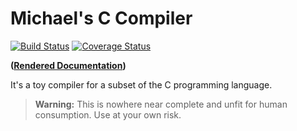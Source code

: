 # Michael's C Compiler

[![Build Status](https://travis-ci.org/Michael-F-Bryan/mcc.svg?branch=master)](https://travis-ci.org/Michael-F-Bryan/mcc)
[![Coverage Status](https://coveralls.io/repos/github/Michael-F-Bryan/mcc/badge.svg?branch=master)](https://coveralls.io/github/Michael-F-Bryan/mcc?branch=master)

**([Rendered Documentation])**

It's a toy compiler for a subset of the C programming language.

> **Warning:** This is nowhere near complete and unfit for human consumption.
> Use at your own risk.

[Rendered Documentation]: https://michael-f-bryan.github.io/mcc/
